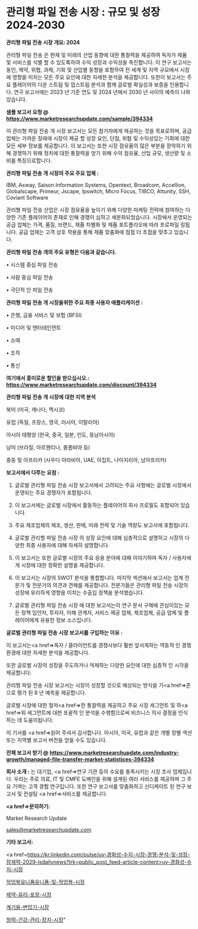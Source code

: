 # 관리형 파일 전송 시장 : 규모 및 성장 2024-2030

<strong>관리형 파일 전송 시장 개요: 2024</strong>

관리형 파일 전송 은 현재 및 미래의 산업 동향에 대한 통찰력을 제공하여 독자가 제품 및 서비스를 식별 할 수 있도록하여 수익 성장과 수익성을 촉진합니다. 이 연구 보고서는 동인, 제약, 위협, 과제, 기회 및 산업별 동향을 포함하여 전 세계 및 지역 규모에서 시장에 영향을 미치는 모든 주요 요인에 대한 자세한 분석을 제공합니다. 또한이 보고서는 주요 플레이어의 다운 스트림 및 업스트림 분석과 함께 글로벌 확실성과 보증을 인용합니다. 연구 보고서에는 2023 년 기준 연도 및 2024 년에서 2030 년 사이의 예측이 나와 있습니다.



<strong>샘플 보고서 요청 @ <a href=https://www.marketresearchupdate.com/sample/394334>https://www.marketresearchupdate.com/sample/394334</a></strong>

이 관리형 파일 전송 개 시장 보고서는 모든 참가자에게 제공하는 것을 목표로하며, 공급 업체는 가까운 장래에 시장이 제공 할 성장 요인, 단점, 위협 및 수익성있는 기회에 대한 모든 세부 정보를 제공합니다. 이 보고서는 또한 시장 점유율의 많은 부분을 장악하기 위해 경쟁하기 위해 정치에 대한 통찰력을 얻기 위해 수익 점유율, 산업 규모, 생산량 및 소비를 특징으로합니다.



<strong>관리형 파일 전송 개 시장의 주요 주요 업체 :</strong>

IBM, Axway, Saison Information Systems, Opentext, Broadcom, Accellion, Globalscape, Primeur, Jscape, Ipswitch, Micro Focus, TIBCO, Attunity, SSH, Coviant Software

관리형 파일 전송 산업은 시장 점유율을 높이기 위해 다양한 마케팅 전략에 참여하는 다양한 기존 플레이어의 존재로 인해 경쟁이 심하고 세분화되었습니다. 시장에서 운영되는 공급 업체는 가격, 품질, 브랜드, 제품 차별화 및 제품 포트폴리오에 따라 프로파일 링됩니다. 공급 업체는 고객 상호 작용을 통해 제품 맞춤화에 점점 더 초점을 맞추고 있습니다.



<strong>관리형 파일 전송 개의 주요 유형은 다음과 같습니다.</strong>

• 시스템 중심 파일 전송

• 사람 중심 파일 전송

• 극단적 인 파일 전송



<strong>관리형 파일 전송 개 시장을위한 주요 최종 사용자 애플리케이션 :</strong>

• 은행, 금융 서비스 및 보험 (BFSI)

• 미디어 및 엔터테인먼트

• 소매

• 조작

• 통신



<strong>여기에서 흥미로운 할인을 받으십시오.: <a href=https://www.marketresearchupdate.com/discount/394334>https://www.marketresearchupdate.com/discount/394334</a></strong>



<strong>관리형 파일 전송 개 시장에 대한 지역 분석</strong>

북미 (미국, 캐나다, 멕시코)

유럽 (독일, 프랑스, 영국, 러시아, 이탈리아)

아시아 태평양 (한국, 중국, 일본, 인도, 동남아시아)

남미 (브라질, 아르헨티나, 콜롬비아 등)

중동 및 아프리카 (사우디 아라비아, UAE, 이집트, 나이지리아, 남아프리카)



<strong>보고서에서 다루는 요점 :</strong>

1. 글로벌 관리형 파일 전송 시장 보고서에서 고려되는 주요 사항에는 글로벌 시장에서 운영되는 주요 경쟁자가 포함됩니다.

2. 이 보고서에는 글로벌 시장에서 활동하는 플레이어의 회사 프로필도 포함되어 있습니다.

3. 주요 제조업체의 제조, 생산, 판매, 미래 전략 및 기술 역량도 보고서에 포함됩니다.

4. 글로벌 관리형 파일 전송 시장 의 성장 요인에 대해 심층적으로 설명하고 시장의 다양한 최종 사용자에 대해 자세히 설명합니다.

5. 이 보고서는 또한 글로벌 시장의 주요 응용 분야에 대해 이야기하여 독자 / 사용자에게 시장에 대한 정확한 설명을 제공합니다.

6. 이 보고서는 시장의 SWOT 분석을 통합합니다. 마지막 섹션에서 보고서는 업계 전문가 및 전문가의 의견과 견해를 제공합니다. 전문가들은 관리형 파일 전송 시장의 성장에 유리하게 영향을 미치는 수출입 정책을 분석했습니다.

7. 글로벌 관리형 파일 전송 시장 에 대한 보고서는이 연구 문서 구매에 관심이있는 모든 정책 입안자, 투자자, 이해 관계자, 서비스 제공 업체, 제조업체, 공급 업체 및 플레이어에게 유용한 정보 소스입니다.



<strong>글로벌 관리형 파일 전송 시장 보고서를 구입하는 이유 :</strong>

이 보고서는<a href=>독자 / 클</a>라이언트를 경쟁사보다 훨씬 앞서게하는 역동적 인 경쟁 환경에 대한 자세한 분석을 제공합니다.

또한 글로벌 시장의 성장을 주도하거나 억제하는 다양한 요인에 대한 심층적 인 시각을 제공합니다.

관리형 파일 전송 시장 보고서는 시장이 성장할 것으로 예상되는 방식을 기<a href=>준으로</a> 평가 된 8 년 예측을 제공합니다.

글로벌 시장에 대한 철저<a href=>한 통찰력</a>을 제공하고 주요 시장 세그먼트 및 하<a href=>위 세그</a>먼트에 대한 포괄적 인 분석을 수행함으로써 비즈니스 의사 결정을 인식하는 데 도움이됩니다.

이 기사를 <a href=>읽어 주</a>셔서 감사합니다. 아시아, 미국, 유럽과 같은 개별 장별 섹션 또는 지역별 보고서 버전을 얻을 수도 있습니다.



<strong>전체 보고서 받기 @ <a href=https://www.marketresearchupdate.com/industry-growth/managed-file-transfer-market-statistices-394334>https://www.marketresearchupdate.com/industry-growth/managed-file-transfer-market-statistices-394334</a></strong>



<strong>회사 소개 :</strong>
는 대기업, <a href=>연구 기</a>관 등의 수요를 충족시키는 시장 조사 업체입니다. 우리는 주로 의료, IT 및 CMFE 도메인을 위해 설계된 여러 서비스를 제공하며 그 주요 기여는 고객 경험 연구입니다. 또한 연구 보고서를 맞춤화하고 신디케이트 된 연구 보고서 및 컨설팅 <a href=>서비</a>스를 제공합니다.



<strong><a href=>문의하기:</a></strong>

Market Research Update

sales@marketresearchupdate.com



<strong>기타 보고서:</strong>

<a href=https://kr.linkedin.com/pulse/uv-경화성-수지-시장-경쟁-분석-및-성장-잠재력-2029-isdailynews?trk=public_post_feed-article-content>uv-경화성-수지-시장</a>

<a href=https://www.linkedin.com/pulse/작업복유니폼유니폼-및-작업복-시장-동향-성장-전망-survey-savvy-insights-360-analysis/>작업복유니폼유니폼-및-작업복-시장</a>

<a href=https://www.linkedin.com/pulse/제약-유리-포장-시장-규모-및-성장-2023-analytics-avenue-adventures-24-ana-ksckf/>제약-유리-포장-시장</a>

<a href=https://www.linkedin.com/pulse/계기용-변압기-시장-동향-및-성장-전망-market-matrix-musings-analysis-vddnf/>계기용-변압기-시장</a>

<a href=https://www.linkedin.com/pulse/청력-건강-관리-장치-시장-진입-전략-및-위험-평가2030년-trend-tracking-tips-360-analysis-m0irc/>청력-건강-관리-장치-시장</a>"
